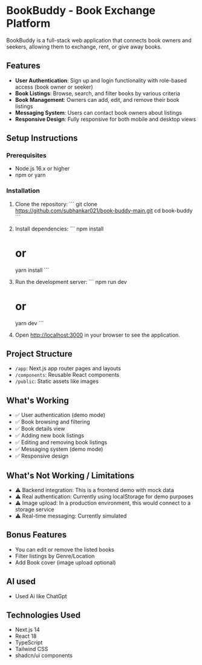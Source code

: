 # BookBuddy - Book Exchange Platform

BookBuddy is a full-stack web application that connects book owners and seekers, allowing them to exchange, rent, or give away books.

## Features

- **User Authentication**: Sign up and login functionality with role-based access (book owner or seeker)
- **Book Listings**: Browse, search, and filter books by various criteria
- **Book Management**: Owners can add, edit, and remove their book listings
- **Messaging System**: Users can contact book owners about listings
- **Responsive Design**: Fully responsive for both mobile and desktop views

## Setup Instructions

### Prerequisites

- Node.js 16.x or higher
- npm or yarn

### Installation

1. Clone the repository:
   \`\`\`
   git clone https://github.com/subhankar021/book-buddy-main.git
   cd book-buddy
   \`\`\`

2. Install dependencies:
   \`\`\`
   npm install
   # or
   yarn install
   \`\`\`

3. Run the development server:
   \`\`\`
   npm run dev
   # or
   yarn dev
   \`\`\`

4. Open [http://localhost:3000](http://localhost:3000) in your browser to see the application.

## Project Structure

- `/app`: Next.js app router pages and layouts
- `/components`: Reusable React components
- `/public`: Static assets like images

## What's Working

- ✅ User authentication (demo mode)
- ✅ Book browsing and filtering
- ✅ Book details view
- ✅ Adding new book listings
- ✅ Editing and removing book listings
- ✅ Messaging system (demo mode)
- ✅ Responsive design

## What's Not Working / Limitations

- ⚠️ Backend integration: This is a frontend demo with mock data
- ⚠️ Real authentication: Currently using localStorage for demo purposes
- ⚠️ Image upload: In a production environment, this would connect to a storage service
- ⚠️ Real-time messaging: Currently simulated

## Bonus Features 
- You can edit or remove the listed books
- Filter listings by Genre/Location
- Add Book cover (image upload optional)
  
## AI used

- Used Ai like ChatGpt
 
## Technologies Used

- Next.js 14
- React 18
- TypeScript
- Tailwind CSS
- shadcn/ui components


